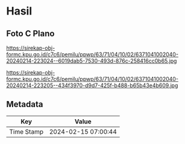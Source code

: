 # Hasil

## Foto C Plano

https://sirekap-obj-formc.kpu.go.id/c7c6/pemilu/ppwp/63/71/04/10/02/6371041002040-20240214-223024--6019dab5-7530-493d-876c-258416cc0b65.jpg

https://sirekap-obj-formc.kpu.go.id/c7c6/pemilu/ppwp/63/71/04/10/02/6371041002040-20240214-223205--434f3970-d9d7-425f-b488-b65b43e4b609.jpg


## Metadata

| Key        | Value               |
| ---------- | ------------------- |
| Time Stamp | 2024-02-15 07:00:44 |



